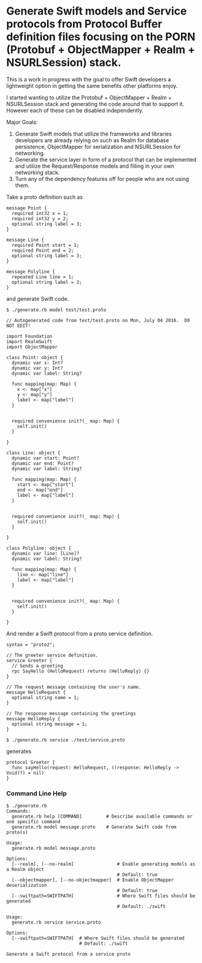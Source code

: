 #  Generate Swift models and Service protocols from Protocol Buffer definition files focusing on the PORN (Protobuf + ObjectMapper + Realm + NSURLSession) stack.

This is a work in progress with the goal to offer Swift developers a lightweight option in getting the same benefits other platforms enjoy.

I started wanting to utilize the Protobuf + ObjectMapper + Realm + NSURLSession stack and generating the code around that to support it.  However each of these can be disabled independently.

Major Goals:

1. Generate Swift models that utilize the frameworks and libraries developers are already relying on such as Realm for database persistence, ObjectMapper for serialization and NSURLSession for networking.
2. Generate the service layer in form of a protocol that can be implemented and utilize the Request/Response models and filling in your own networking stack.
3. Turn any of the dependency features off for people who are not using them.


Take a proto definition such as
```
message Point {
  required int32 x = 1;
  required int32 y = 2;
  optional string label = 3;
}

message Line {
  required Point start = 1;
  required Point end = 2;
  optional string label = 3;
}

message Polyline {
  repeated Line line = 1;
  optional string label = 2;
}
```

and generate Swift code.

`$ ./generate.rb model test/test.proto`
```
// Autogenerated code from test/test.proto on Mon, July 04 2016.  DO NOT EDIT!

import Foundation
import RealmSwift
import ObjectMapper

class Point: object {
  dynamic var x: Int?
  dynamic var y: Int?
  dynamic var label: String?

  func mapping(map: Map) {
    x <- map["x"]
    y <- map["y"]
    label <- map["label"]
  }


  required convenience init?(_ map: Map) {
    self.init()
  }

}

class Line: object {
  dynamic var start: Point?
  dynamic var end: Point?
  dynamic var label: String?

  func mapping(map: Map) {
    start <- map["start"]
    end <- map["end"]
    label <- map["label"]
  }


  required convenience init?(_ map: Map) {
    self.init()
  }

}

class Polyline: object {
  dynamic var line: [Line]?
  dynamic var label: String?

  func mapping(map: Map) {
    line <- map["line"]
    label <- map["label"]
  }


  required convenience init?(_ map: Map) {
    self.init()
  }

}

```

And render a Swift protocol from a proto service definition.

```
syntax = "proto2";

// The greeter service definition.
service Greeter {
  // Sends a greeting
  rpc SayHello (HelloRequest) returns (HelloReply) {}
}

// The request message containing the user's name.
message HelloRequest {
  optional string name = 1;
}

// The response message containing the greetings
message HelloReply {
  optional string message = 1;
}

```
`$ ./generate.rb service ./test/service.proto`

generates

```
protocol Greeter {
  func sayHello(request: HelloRequest, ((response: HelloReply -> Void)?) = nil)
}
```


### Command Line Help
```
$ ./generate.rb
Commands:
  generate.rb help [COMMAND]         # Describe available commands or one specific command
  generate.rb model message.proto    # Generate Swift code from proto(s)
```

```
Usage:
  generate.rb model message.proto

Options:
  [--realm], [--no-realm]                # Enable generating models as a Realm object
                                         # Default: true
  [--objectmapper], [--no-objectmapper]  # Enable ObjectMapper deserialization
                                         # Default: true
  [--swiftpath=SWIFTPATH]                # Where Swift files should be generated
                                         # Default: ./swift
```

```
Usage:
  generate.rb service service.proto

Options:
  [--swiftpath=SWIFTPATH]  # Where Swift files should be generated
                           # Default: ./swift

Generate a Swift protocol from a service proto
```
